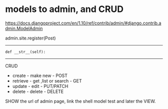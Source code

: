 # models to admin, and CRUD

https://docs.djangoproject.com/en/1.10/ref/contrib/admin/#django.contrib.admin.ModelAdmin


admin.site.register(Post)


---
    def __str__(self):



---
CRUD

- create - make new - POST
- retrieve - get ,list or search - GET
- update - edit - PUT/PATCH
- delete - delete - DELETE

SHOW the url of admin page, link the shell model test and later the VIEW.

